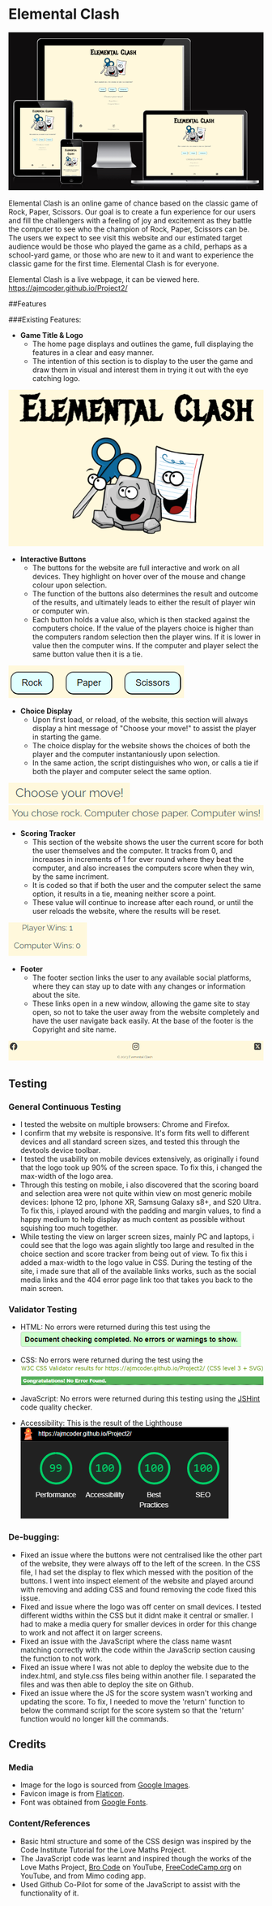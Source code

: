 # Elemental Clash

![Site view across different devices](/assets/images/resp-design.png)

Elemental Clash is an online game of chance based on the classic game of Rock, Paper, Scissors. Our goal is to create a fun experience for our users and fill the challengers with a feeling of joy and excitement as they battle the computer to see who the champion of Rock, Paper, Scissors can be. The users we expect to see visit this website and our estimated target audience would be those who played the game as a child, perhaps as a school-yard game, or those who are new to it and want to experience the classic game for the first time. Elemental Clash is for everyone.

Elemental Clash is a live webpage, it can be viewed here. https://ajmcoder.github.io/Project2/

##Features

###Existing Features:
- __Game Title & Logo__
    - The home page displays and outlines the game, full displaying the features in a clear and easy manner.
    - The intention of this section is to display to the user the game and draw them in visual and interest them in trying it out with the eye catching logo.

![Title & Logo](/assets/images/title.png)

- __Interactive Buttons__
    - The buttons for the website are full interactive and work on all devices. They highlight on hover over of the mouse and change colour upon selection.
    - The function of the buttons also determines the result and outcome of the results, and ultimately leads to either the result of player win or computer win.
    - Each button holds a value also, which is then stacked against the computers choice. If the value of the players choice is higher than the computers random selection then the player wins. If it is lower in value then the computer wins. If the computer and player select the same button value then it is a tie.

![Buttons](/assets/images/buttons.png)

- __Choice Display__
    - Upon first load, or reload, of the website, this section will always display a hint message of "Choose your move!" to assist the player in starting the game.
    - The choice display for the website shows the choices of both the player and the computer instantaniously upon selection.
    - In the same action, the script distinguishes who won, or calls a tie if both the player and computer select the same option.

![Choices](/assets/images/original-choice.png)
![Choices](/assets/images/choice-selection.png)

- __Scoring Tracker__
    - This section of the website shows the user the current score for both the user themselves and the computer. It tracks from 0, and increases in increments of 1 for ever round where they beat the computer, and also increases the computers score when they win, by the same incriment. 
    - It is coded so that if both the user and the computer select the same option, it results in a tie, meaning neither score a point. 
    - These value will continue to increase after each round, or until the user reloads the website, where the results will be reset. 

![Score Board](/assets/images/score-board.png)

- __Footer__
    - The footer section links the user to any available social platforms, where they can stay up to date with any changes or information about the site.
    - These links open in a new window, allowing the game site to stay open, so not to take the user away from the website completely and have the user navigate back easily.
    At the base of the footer is the Copyright and site name.

![Footer](/assets/images/footer.png)    

## Testing

### General Continuous Testing
- I tested the website on multiple browsers: Chrome and Firefox.
- I confirm that my website is responsive. It's form fits well to different devices and all standard screen sizes, and tested this through the devtools device toolbar.
- I tested the usability on mobile devices extensively, as originally i found that the logo took up 90% of the screen space. To fix this, i changed the max-width of the logo area.
- Through this testing on mobile, i also discovered that the scoring board and selection area were not quite within view on most generic mobile devices: Iphone 12 pro, Iphone XR, Samsung Galaxy s8+, and S20 Ultra. To fix this, i played around with the padding and  margin values, to find a happy medium to help display as much content as possible without squishing too much together.
- While testing the view on larger screen sizes, mainly PC and laptops, i could see that the logo was again slightly too large and resulted in the choice section and score tracker from being out of view. To fix this i added a max-width to the logo value in CSS.
During the testing of the site, i made sure that all of the available links works, such as the social media links and the 404 error page link too that takes you back to the main screen.

### Validator Testing
- HTML: No errors were returned during this test using the ![W3C validator](/assets/images/html-vali.png)

- CSS: No errors were returned during the test using the ![Jigsaw validator](/assets/images/ccs-vali.png) 

- JavaScript: No errors were returned during this testing using the [JSHint](https://jshint.com/) code quality checker. 

- Accessibility: This is the result of the Lighthouse ![test](/assets/images/lighthouse.png)

### De-bugging:
- Fixed an issue where the buttons were not centralised like the other part of the website, they were always off to the left of the screen. In the CSS file, I had set the display to flex which messed with the position of the buttons. I went into inspect element of the website and played around with removing and adding CSS and found removing the code fixed this issue.
- Fixed and issue where the logo was off center on small devices. I tested different widths within the CSS but it didnt make it central or smaller. I had to make a media query for smaller devices in order for this change to work and not affect it on larger screens.
- Fixed an issue with the JavaScript where the class name wasnt matching correctly with the code within the JavaScrip section causing the function to not work.
- Fixed an issue where I was not able to deploy the website due to the index.html, and style.css files being within another file. I separated the files and was then able to deploy the site on Github.
- Fixed an issue where the JS for the score system wasn't working and updating the score. To fix, I needed to move the 'return' function to below the command script for the score system so that the 'return' function would no longer kill the commands.

## Credits

### Media
- Image for the logo is sourced from [Google Images](https://www.google.com/search?q=rock+paper+scissors+free+image&tbm=isch&chips=q:rock+paper+scissors+free+image,online_chips:scissors+clipart:Vsuyf0zAz68%3D&rlz=1C1ASUM_enGB757GB757&hl=en&sa=X&ved=2ahUKEwjfjtn0g5GCAxUtmicCHQJCBSkQ4lYoA3oECAEQOw&biw=1903&bih=914).
- Favicon image is from [Flaticon](https://www.flaticon.com/free-icon/rock-paper-scissors_6851302).
- Font was obtained from [Google Fonts](https://fonts.google.com/specimen/Metal+Mania).

### Content/References
- Basic html structure and some of the CSS design was inspired by the Code Institute Tutorial for the Love Maths Project.
- The JavaScript code was learnt and inspired though the works of the Love Maths Project, [Bro Code](https://www.youtube.com/watch?v=n1_vHArDBRA) on YouTube, [FreeCodeCamp.org](https://www.youtube.com/watch?v=jaVNP3nIAv0) on YouTube, and from Mimo coding app.
- Used Github Co-Pilot for some of the JavaScript to assist with the functionality of it.



